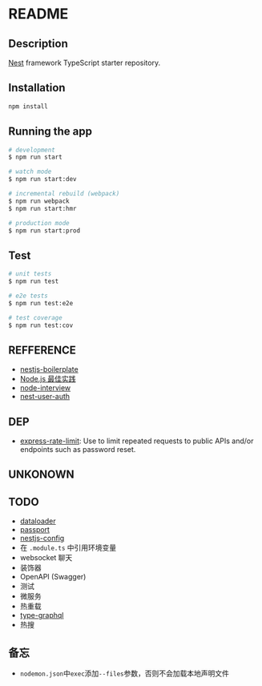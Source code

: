 # README

## Description

[Nest](https://github.com/nestjs/nest) framework TypeScript starter repository.

## Installation

```bash
npm install
```

## Running the app

```bash
# development
$ npm run start

# watch mode
$ npm run start:dev

# incremental rebuild (webpack)
$ npm run webpack
$ npm run start:hmr

# production mode
$ npm run start:prod
```

## Test

```bash
# unit tests
$ npm run test

# e2e tests
$ npm run test:e2e

# test coverage
$ npm run test:cov
```

## REFFERENCE

- [nestjs-boilerplate](https://github.com/Vivify-Ideas/nestjs-boilerplate)
- [Node.js 最佳实践](https://github.com/i0natan/nodebestpractices/blob/master/README.chinese.md#1-project-structure-practices)
- [node-interview](https://elemefe.github.io/node-interview/#/sections/zh-cn/)
- [nest-user-auth](https://github.com/EricKit/nest-user-auth)

## DEP

- [express-rate-limit](https://github.com/nfriedly/express-rate-limit): Use to limit repeated requests to public APIs and/or endpoints such as password reset.

## UNKONOWN

## TODO

- [dataloader](https://github.com/facebook/dataloader)
- [passport](https://github.com/jaredhanson/passport)
- [nestjs-config](https://github.com/nestjs-community/nestjs-config)
- 在 `.module.ts` 中引用环境变量
- websocket 聊天
- 装饰器
- OpenAPI (Swagger)
- 测试
- 微服务
- 热重载
- [type-graphql](https://typegraphql.ml/)
- 热搜

## 备忘

- `nodemon.json`中`exec`添加`--files`参数，否则不会加载本地声明文件
